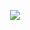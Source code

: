 <p align="center">
  <a href="https://github.com/kittinan/spotify-github-profile">
    <img src="https://spotify-github-profile.kittinanx.com/api/view?uid=yurizxn&cover_image=true&theme=spotify-embed&show_offline=false&background_color=121212&interchange=false&bar_color_cover=true&bar_color=53b14f&mode=dark">
  </a>
</p>
